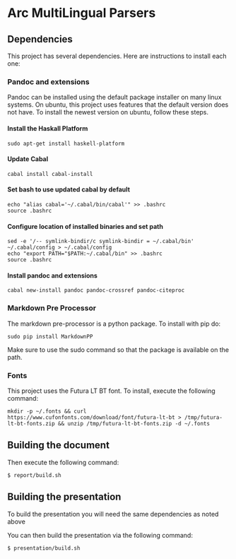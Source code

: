 # Arc MultiLingual Parsers

## Dependencies

This project has several dependencies. Here are instructions to install each one:

### Pandoc and extensions

Pandoc can be installed using the default package installer on many linux systems. On ubuntu,
this project uses features that the default version does not have. To install the newest version on ubuntu,
follow these steps.

#### Install the Haskall Platform

    sudo apt-get install haskell-platform

#### Update Cabal

    cabal install cabal-install

#### Set bash to use updated cabal by default

    echo "alias cabal='~/.cabal/bin/cabal'" >> .bashrc
    source .bashrc

#### Configure location of installed binaries and set path

    sed -e '/-- symlink-bindir/c symlink-bindir = ~/.cabal/bin' ~/.cabal/config > ~/.cabal/config
    echo "export PATH="$PATH:~/.cabal/bin" >> .bashrc
    source .bashrc

#### Install pandoc and extensions

    cabal new-install pandoc pandoc-crossref pandoc-citeproc

### Markdown Pre Processor

The markdown pre-processor is a python package. To install with pip do:

    sudo pip install MarkdownPP

Make sure to use the sudo command so that the package is available on the path.

### Fonts

This project uses the Futura LT BT font. To install, execute the following command:

    mkdir -p ~/.fonts && curl https://www.cufonfonts.com/download/font/futura-lt-bt > /tmp/futura-lt-bt-fonts.zip && unzip /tmp/futura-lt-bt-fonts.zip -d ~/.fonts

## Building the document

Then execute the following command:

```
$ report/build.sh
```

## Building the presentation

To build the presentation you will need the same dependencies as noted above

You can then build the presentation via the following command:

```
$ presentation/build.sh
```
